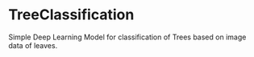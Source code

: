 # TreeClassification
Simple Deep Learning Model for classification of Trees based on image data of leaves.

